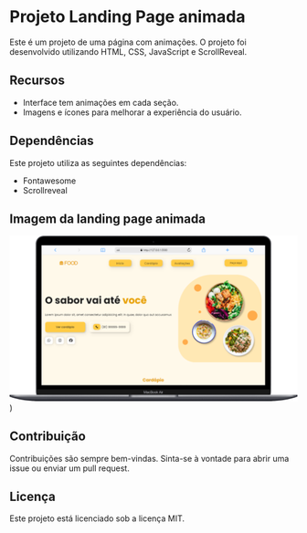 # Projeto Landing Page animada

Este é um projeto de uma página com animações. O projeto foi desenvolvido utilizando HTML, CSS, JavaScript e ScrollReveal.

## Recursos

- Interface tem animações em cada seção.
- Imagens e ícones para melhorar a experiência do usuário.


## Dependências

Este projeto utiliza as seguintes dependências:

- Fontawesome
- Scrollreveal

## Imagem da landing page animada
![Texto Alternativo](https://github.com/marcosoliveira253/landingpage_animada/blob/main/src/images/Tela%20Macbook-Air.png))


## Contribuição

Contribuições são sempre bem-vindas. Sinta-se à vontade para abrir uma issue ou enviar um pull request.

## Licença

Este projeto está licenciado sob a licença MIT.
